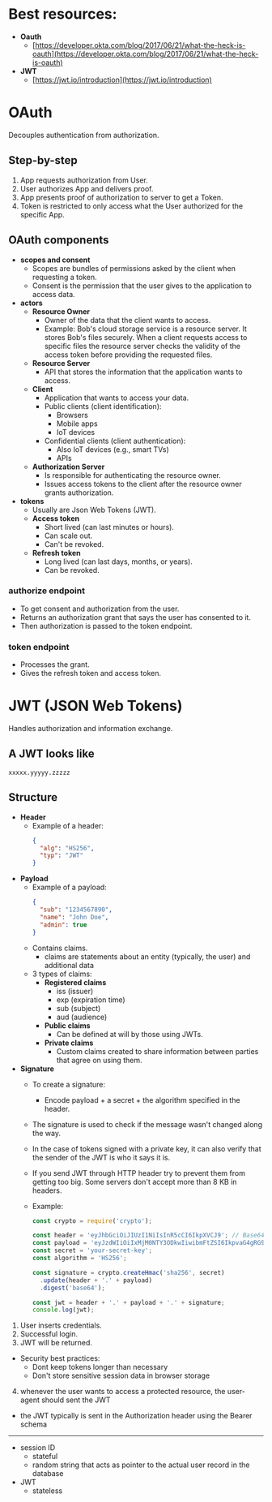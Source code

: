 
# Best resources:

- **Oauth**
  - [https://developer.okta.com/blog/2017/06/21/what-the-heck-is-oauth](https://developer.okta.com/blog/2017/06/21/what-the-heck-is-oauth)
- **JWT**
  - [https://jwt.io/introduction](https://jwt.io/introduction)

# OAuth

Decouples authentication from authorization.

## Step-by-step

1. App requests authorization from User.
2. User authorizes App and delivers proof.
3. App presents proof of authorization to server to get a Token.
4. Token is restricted to only access what the User authorized for the specific App.

## OAuth components

- **scopes and consent**
  - Scopes are bundles of permissions asked by the client when requesting a token.
  - Consent is the permission that the user gives to the application to access data.
- **actors**
  - **Resource Owner**
    - Owner of the data that the client wants to access.
    - Example: Bob's cloud storage service is a resource server. It stores Bob's files securely. When a client requests access to specific files the resource server checks the validity of the access token before providing the requested files.
  - **Resource Server**
    - API that stores the information that the application wants to access.
  - **Client**
    - Application that wants to access your data.
    - Public clients (client identification):
      - Browsers
      - Mobile apps
      - IoT devices
    - Confidential clients (client authentication):
      - Also IoT devices (e.g., smart TVs)
      - APIs
  - **Authorization Server**
    - Is responsible for authenticating the resource owner.
    - Issues access tokens to the client after the resource owner grants authorization.
- **tokens**
  - Usually are Json Web Tokens (JWT).
  - **Access token**
    - Short lived (can last minutes or hours).
    - Can scale out.
    - Can't be revoked.
  - **Refresh token**
    - Long lived (can last days, months, or years).
    - Can be revoked.

### authorize endpoint

- To get consent and authorization from the user.
- Returns an authorization grant that says the user has consented to it.
- Then authorization is passed to the token endpoint.

### token endpoint

- Processes the grant.
- Gives the refresh token and access token.

# JWT (JSON Web Tokens)

Handles authorization and information exchange.

## A JWT looks like

`xxxxx.yyyyy.zzzzz`

## Structure

- **Header**
  - Example of a header:
    ```json
    {
      "alg": "HS256",
      "typ": "JWT"
    }
    ```
- **Payload**
  - Example of a payload:
    ```json
    {
      "sub": "1234567890",
      "name": "John Doe",
      "admin": true
    }
    ```
  - Contains claims.
    - claims are statements about an entity (typically, the user) and additional data
  - 3 types of claims:
    - **Registered claims**
      - iss (issuer)
      - exp (expiration time)
      - sub (subject)
      - aud (audience)
    - **Public claims**
      - Can be defined at will by those using JWTs.
    - **Private claims**
      - Custom claims created to share information between parties that agree on using them.
- **Signature**
  - To create a signature:
    - Encode payload + a secret + the algorithm specified in the header.
  - The signature is used to check if the message wasn't changed along the way.
  - In the case of tokens signed with a private key, it can also verify that the sender of the JWT is who it says it is.
  - If you send JWT through HTTP header try to prevent them from getting too big. Some servers don't accept more than 8 KB in headers.

  - Example:
    ```javascript
    const crypto = require('crypto');

    const header = 'eyJhbGciOiJIUzI1NiIsInR5cCI6IkpXVCJ9'; // Base64Url encoded header
    const payload = 'eyJzdWIiOiIxMjM0NTY3ODkwIiwibmFtZSI6IkpvaG4gRG9lIn0'; // Base64Url encoded payload
    const secret = 'your-secret-key';
    const algorithm = 'HS256';

    const signature = crypto.createHmac('sha256', secret)
      .update(header + '.' + payload)
      .digest('base64');

    const jwt = header + '.' + payload + '.' + signature;
    console.log(jwt);
    ```

1. User inserts credentials.
2. Successful login.
3. JWT will be returned.
  - Security best practices:
    - Dont keep tokens longer than necessary
    - Don't store sensitive session data in browser storage
4. whenever the user wants to access a protected resource, the user-agent should sent the JWT
  - the JWT typically is sent in the Authorization header using the Bearer schema

---

- session ID
  - stateful
  - random string that acts as pointer to the actual user record in the database
- JWT
  - stateless


